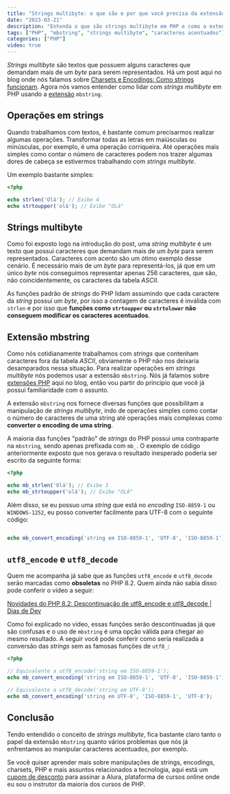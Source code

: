 ```yaml
---
title: "Strings multibyte: o que são e por que você precisa da extensão mbstring do PHP"
date: "2023-03-21"
description: "Entenda o que são strings multibyte em PHP e como a extensão mbstring pode te ajudr a lidar com caracteres acentuados em suas operações de strings."
tags: ["PHP", "mbstring", "strings multibyte", "caracteres acentuados"]
categories: ["PHP"]
video: true
---
```


_Strings multibyte_ são textos que possuem alguns caracteres que demandam mais de um _byte_ para serem representados. Há um post aqui no blog onde nós falamos sobre [Charsets e Encodings: Como strings funcionam](/2021-08-24-charsets-e-encodings-como-strings-funcionam/). Agora nós vamos entender como lidar com _strings multibyte_ em PHP usando a [extensão](/2022-02-13-extensoes-php/) `mbstring`.

## Operações em strings

Quando trabalhamos com textos, é bastante comum precisarmos realizar algumas operações. Transformar todas as letras em maiúsculas ou minúsculas, por exemplo, é uma operação corriqueira. Até operações mais simples como contar o número de caracteres podem nos trazer algumas dores de cabeça se estivermos trabalhando com _strings multibyte_.

Um exemplo bastante simples:
```php
<?php

echo strlen('Olá'); // Exibe 4
echo strtoupper('olá'); // Exibe "OLá"
```

<ins class="adsbygoogle"
style="display:block; text-align:center;"
data-ad-layout="in-article"
data-ad-format="fluid"
data-ad-client="ca-pub-8918461095244552"
data-ad-slot="2366637560"></ins>
<script>
     (adsbygoogle = window.adsbygoogle || []).push({});
</script>


## Strings multibyte

Como foi exposto logo na introdução do post, uma _string multibyte_ é um texto que possui caracteres que demandam mais de um _byte_ para serem representados. Caracteres com acento são um ótimo exemplo desse cenário. É necessário mais de um _byte_ para representá-los, já que em um único _byte_ nós conseguimos representar apenas 256 caracteres, que são, não coincidentemente, os caracteres da tabela _ASCII_.

As funções padrão de _strings_ do PHP lidam assumindo que cada caractere da _string_ possui um _byte_, por isso a contagem de caracteres é inválida com `strlen` e por isso que **funções como `strtoupper` ou `strtolower` não conseguem modificar os caracteres acentuados**.

## Extensão mbstring

Como nós cotidianamente trabalhamos com _strings_ que contenham caracteres fora da tabela _ASCII_, obviamente o PHP não nos deixaria desamparados nessa situação. Para realizar operações em _strings multibyte_ nós podemos usar a extensão `mbstring`. Nós já falamos sobre [extensões PHP](/2022-02-13-extensoes-php/) aqui no blog, então vou partir do princípio que você já possui familiaridade com o assunto.

A extensão `mbstring` nos fornece diversas funções que possibilitam a manipulação de _strings multibyte_, indo de operações simples como contar o número de caracteres de uma string até operações mais complexas como **converter o encoding de uma string**.

A maioria das funções "padrão" de _strings_ do PHP possui uma contraparte na `mbstring`, sendo apenas prefixada com `mb_`. O exemplo de código anteriormente exposto que nos gerava o resultado inesperado poderia ser escrito da seguinte forma:
```php
<?php

echo mb_strlen('Olá'); // Exibe 3
echo mb_strtoupper('olá'); // Exibe "OLÁ"
```

Além disso, se eu possuo uma _string_ que está no _encoding_ `ISO-8859-1` ou `WINDOWS-1252`, eu posso converter facilmente para UTF-8 com o seguinte código:

```php

echo mb_convert_encoding('string em ISO-8859-1', 'UTF-8', 'ISO-8859-1');
```

## `utf8_encode` e `utf8_decode`

Quem me acompanha já sabe que as funções `utf8_encode` e `utf8_decode` serão marcadas como **obsoletas** no PHP 8.2. Quem ainda não sabia disso pode conferir o vídeo a seguir:

<lite-youtube videoid="al47Lz_SWLc" style="background-image: url('https://i.ytimg.com/vi/al47Lz_SWLc/hqdefault.jpg');">
    <a href="https://youtube.com/watch?v=al47Lz_SWLc" class="lty-playbtn" title="Reproduzir vídeo">
        <span class="lyt-visually-hidden">Novidades do PHP 8.2: Descontinuação de utf8_encode e utf8_decode | Dias de Dev</span>
    </a>
</lite-youtube>

Como foi explicado no vídeo, essas funções serão descontinuadas já que são confusas e o uso de `mbstring` é uma opção válida para chegar ao mesmo resultado. A seguir você pode conferir como seria realizada a conversão das _strings_ sem as famosas funções de `utf8_`:

```php
<?php

// Equivalente a utf8_encode('string em ISO-8859-1');
echo mb_convert_encoding('string em ISO-8859-1', 'UTF-8', 'ISO-8859-1');

// Equivalente a utf8_decode('string em UTF-8');
echo mb_convert_encoding('string em UTF-8', 'ISO-8859-1', 'UTF-8');
```

## Conclusão

Tendo entendido o conceito de _strings multibyte_, fica bastante claro tanto o papel da extensão `mbstring` quanto vários problemas que nós já enfrentamos ao manipular caracteres acentuados, por exemplo.

Se você quiser aprender mais sobre manipulações de strings, encodings, charsets, PHP e mais assuntos relacionados a tecnologia, aqui está um [cupom de desconto](https://tidd.ly/4d42Myb) para assinar a Alura, plataforma de cursos online onde eu sou o instrutor da maioria dos cursos de PHP.
